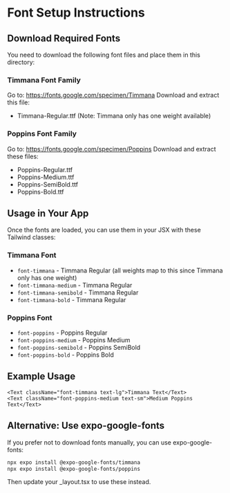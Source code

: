 # Font Setup Instructions

## Download Required Fonts

You need to download the following font files and place them in this directory:

### Timmana Font Family
Go to: https://fonts.google.com/specimen/Timmana
Download and extract this file:
- Timmana-Regular.ttf (Note: Timmana only has one weight available)

### Poppins Font Family
Go to: https://fonts.google.com/specimen/Poppins
Download and extract these files:
- Poppins-Regular.ttf
- Poppins-Medium.ttf
- Poppins-SemiBold.ttf
- Poppins-Bold.ttf

## Usage in Your App

Once the fonts are loaded, you can use them in your JSX with these Tailwind classes:

### Timmana Font
- `font-timmana` - Timmana Regular (all weights map to this since Timmana only has one weight)
- `font-timmana-medium` - Timmana Regular
- `font-timmana-semibold` - Timmana Regular  
- `font-timmana-bold` - Timmana Regular

### Poppins Font
- `font-poppins` - Poppins Regular
- `font-poppins-medium` - Poppins Medium
- `font-poppins-semibold` - Poppins SemiBold
- `font-poppins-bold` - Poppins Bold

## Example Usage

```tsx
<Text className="font-timmana text-lg">Timmana Text</Text>
<Text className="font-poppins-medium text-sm">Medium Poppins Text</Text>
```

## Alternative: Use expo-google-fonts

If you prefer not to download fonts manually, you can use expo-google-fonts:

```bash
npx expo install @expo-google-fonts/timmana
npx expo install @expo-google-fonts/poppins
```

Then update your _layout.tsx to use these instead.